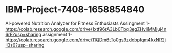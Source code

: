 # IBM-Project-7408-1658854840
AI-powered Nutrition Analyzer for Fitness Enthusiasts
Assingment 1-https://colab.research.google.com/drive/1xtf96rA3Lb0Tbq3egZHvIiMMjuj4n6rE?usp=sharing
assignment 1-https://colab.research.google.com/drive/11QDm6tTo0gs9zdobpfqm4kxNR2jll3s6?usp=sharing
